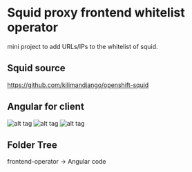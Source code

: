 # Squid proxy frontend whitelist operator
mini project to add URLs/IPs to the whitelist of squid.

## Squid source
<a>https://github.com/kilimandjango/openshift-squid</a>

## Angular for client
![alt tag](https://github.com/orel1212/MyWorks/blob/main/WEB%20(+DL)/Angular/Squid_frontend/%E2%80%8F%E2%80%8Fhome.PNG)
![alt tag](https://github.com/orel1212/MyWorks/blob/main/WEB%20(+DL)/Angular/Squid_frontend/%E2%80%8F%E2%80%8Fadd_to_list.PNG)
![alt tag](https://github.com/orel1212/MyWorks/blob/main/WEB%20(+DL)/Angular/Squid_frontend/about.PNG)

## Folder Tree
frontend-operator -> Angular code<br>

